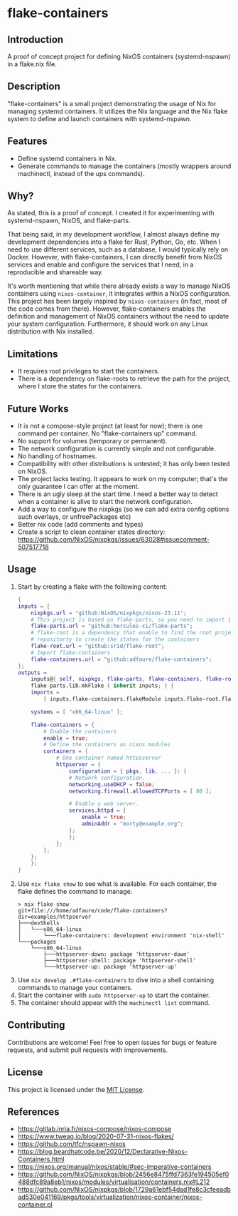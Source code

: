 # flake-containers

## Introduction
A proof of concept project for defining NixOS containers (systemd-nspawn) in a flake.nix file.

## Description
"flake-containers" is a small project demonstrating the usage of Nix for managing systemd containers. It utilizes the Nix language and the Nix flake system to define and launch containers with systemd-nspawn.

## Features
- Define systemd containers in Nix.
- Generate commands to manage the containers (mostly wrappers around machinectl, instead of the ups commands).

## Why?
As stated, this is a proof of concept. I created it for experimenting with systemd-nspawn, NixOS, and flake-parts.

That being said, in my development workflow, I almost always define my development dependencies into a flake for Rust, Python, Go, etc. When I need to use different services, such as a database, I would typically rely on Docker. However, with flake-containers, I can directly benefit from NixOS services and enable and configure the services that I need, in a reproducible and shareable way.

It's worth mentioning that while there already exists a way to manage NixOS containers using `nixos-container`, it integrates within a NixOS configuration. This project has been largely inspired by `nixos-containers` (in fact, most of the code comes from there). However, flake-containers enables the definition and management of NixOS containers without the need to update your system configuration. Furthermore, it should work on any Linux distribution with Nix installed.

## Limitations
- It requires root privileges to start the containers.
- There is a dependency on flake-roots to retrieve the path for the project, where I store the states for the containers.

## Future Works
- It is not a compose-style project (at least for now); there is one command per container. No "flake-containers up" command.
- No support for volumes (temporary or permanent).
- The network configuration is currently simple and not configurable.
- No handling of hostnames.
- Compatibility with other distributions is untested; it has only been tested on NixOS.
- The project lacks testing. It appears to work on my computer; that's the only guarantee I can offer at the moment.
- There is an ugly sleep at the start time. I need a better way to detect when a container is alive to start the network configuration.
- Add a way to configure the nixpkgs (so we can add extra config options such overlays, or unfreePackages etc)
- Better nix code (add comments and types)
- Create a script to clean container states directory: https://github.com/NixOS/nixpkgs/issues/63028#issuecomment-507517718

## Usage

1. Start by creating a flake with the following content:
    ```nix
    {
    inputs = {
        nixpkgs.url = "github:NixOS/nixpkgs/nixos-23.11";
        # This project is based on flake-parts, so you need to import it
        flake-parts.url = "github:hercules-ci/flake-parts";
        # flake-root is a dependency that enable to find the root project for the flake
        # repositorty to create the states for the containers
        flake-root.url = "github:srid/flake-root";
        # Import flake-containers
        flake-containers.url = "github:adfaure/flake-containers";
    };
    outputs =
        inputs@{ self, nixpkgs, flake-parts, flake-containers, flake-root, ... }:
        flake-parts.lib.mkFlake { inherit inputs; } {
        imports =
            [ inputs.flake-containers.flakeModule inputs.flake-root.flakeModule ];

        systems = [ "x86_64-linux" ];

        flake-containers = {
            # Enable the containers
            enable = true;
            # Define the containers as nixos modules
            containers = {
                # One container named httpsserver
                httpserver = {
                    configuration = { pkgs, lib, ... }: {
                    # Network configuration.
                    networking.useDHCP = false;
                    networking.firewall.allowedTCPPorts = [ 80 ];

                    # Enable a web server.
                    services.httpd = {
                        enable = true;
                        adminAddr = "morty@example.org";
                    };
                    };
                };
            };
        };
        };
    }
    ```
3. Use `nix flake show` to see what is available. For each container, the flake defines the command to manage.
    ```
    > nix flake show
    git+file:///home/adfaure/code/flake-containers?dir=examples/httpserver
    ├───devShells
    │   └───x86_64-linux
    │       └───flake-containers: development environment 'nix-shell'
    └───packages
        └───x86_64-linux
            ├───httpserver-down: package 'httpserver-down'
            ├───httpserver-shell: package 'httpserver-shell'
            └───httpserver-up: package 'httpserver-up'
    ```
2. Use `nix develop .#flake-containers` to dive into a shell containing commands to manage your containers.
3. Start the container with `sudo httpserver-up` to start the container.
4. The container should appear with the `machinectl list` command.

## Contributing
Contributions are welcome! Feel free to open issues for bugs or feature requests, and submit pull requests with improvements.

## License
This project is licensed under the [MIT License](LICENSE).

## References

- https://gitlab.inria.fr/nixos-compose/nixos-compose
- https://www.tweag.io/blog/2020-07-31-nixos-flakes/
- https://github.com/tfc/nspawn-nixos
- https://blog.beardhatcode.be/2020/12/Declarative-Nixos-Containers.html
- https://nixos.org/manual/nixos/stable/#sec-imperative-containers
- https://github.com/NixOS/nixpkgs/blob/2456e8475ffd7363fe194505ef0488dfc89a8eb1/nixos/modules/virtualisation/containers.nix#L212
- https://github.com/NixOS/nixpkgs/blob/1729a61ebf54dad1fe8c3cfeeadbad530e041169/pkgs/tools/virtualization/nixos-container/nixos-container.pl